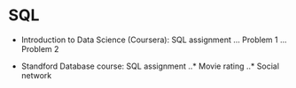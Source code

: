 # SQL

* Introduction to Data Science (Coursera): SQL assignment
... Problem 1
... Problem 2

* Standford Database course: SQL assignment
..* Movie rating
..* Social network
